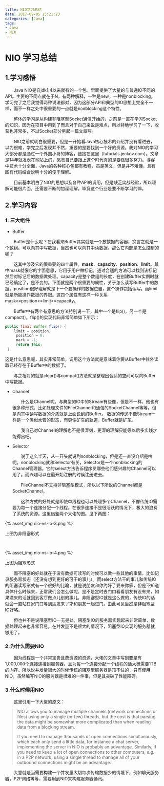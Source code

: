 ```yaml
---
title: NIO学习总结
date: 2017-09-05 15:21:23
categories: [Java]
tags:
- Java
- NIO
---
```


# NIO 学习总结



## 1.学习感悟

&emsp;&emsp;Java NIO是自jdk1.4以来就有的一个包。里面提供了大量的与普通IO不同的API。主要的不同点就在于N，有两种解释，一种是new，一种是nonblocking。学习完了之后我觉得两种说法都对，因为这部分API和典型的IO思想上完全不一样，而不一样之处中很重要的一点就是nonblocking这个特性。

&emsp;&emsp;整体的学习是从构建非阻塞型Socket通信开始的，之前是一直在学习Socket的知识，因为在项目中用到了而且对于自己来说是难点，所以特地学习了一下，收获也非常多，不过Socket部分另起一篇文章写。

&emsp;&emsp;NIO之前就明白很重要，但是一开始看Java核心技术的介绍并没有看进去，以为很难，学完之后发现并不然，重要的是要找到一个好的资源。我对NIO的学习大部分都是通过一个外国小哥的博客，链接在这里（tutorials.jenkov.com）。文章是14年就发表在网站上的，感觉自己要跟上这个时代真的是要做很多努力。博客中技术十分全面，Java的各种核心包都有教程，虽是英文，但是并不难懂，且有图有代码结合说明十分的便于理解。

&emsp;&emsp;目前基本明白了NIO的思想以及各种API的调用，但是缺乏实战经验，所以理解可能很片面，还需要不断的加深理解。毕竟这个行业是要不断学习的嘛。

## 2.学习内容

### 1. 三大组件

- Buffer

&emsp;&emsp;Buffer是什么呢？在我看来Buffer其实就是一个放数据的容器，换言之就是一个数组。可以向其中写数据，当然也可以向其中读数据。那么它内部是怎么控制的呢？

&emsp;&emsp;这其中涉及它的很重要的四个属性，**mask**、**capacity**、**position**、**limit**。其中mask就像它的字面意思，它用于用户做标记，通过合适的方法可以找到该标记然后对标记后的数据做处理。capacity是整个数组的长度，在创建Buffer实例时就已经确定了，是不变的。下面就是两个很重要的属性，关于怎么读写Buffer中的数据。position很好理解就是下一个要操作的数据位置，这个操作包括读写。而limit就是所能操作数据的界限。这四个属性有这样一种关系mask<=position<=limit<=capacity。

&emsp;&emsp;Buffer中有两个有意思的方法特别说一下，其中一个是flip()，另一个是compact()。flip()的实现代码非常简单如下所示：

```java
public final Buffer flip() {
	limit = position;
     position = 0;
     mark = -1;
     return this;
 }
```

 这是什么意思呢，其实非常简单，调用这个方法就是意味着你要从Buffer中往外读取已经存在于Buffer中的数据了。

&emsp;&emsp;与之相对的就是clear()与compat()方法就是整理出合适的空间可以向Buffer中写数据。

- Channel

  &emsp;&emsp;什么是Channel呢，与典型的IO中的Stream有些像，但是不一样，他也有很多种形式，比如处理文件的FileChannel和通信的SocketChannel等等。但是向其中读写数据的介质就是上面说到的Buffer。 数据的传送不像Stream一样是一个类似水管的形态，而更像矿车的轨道，Buffer就是矿车。

   &emsp;&emsp;我自己对Channel的理解也不是很深刻，更深的理解只能等以后多实践才能得出吧。

- Selector

  &emsp;&emsp;说了这么半天，从一开头就说到nonblocking，但是还一直没介绍是啥呢。nonblocking就和Selector有关，Selector是一个nonblocking的Channel管理器，它的select方法告诉程序员哪些他们感兴趣的Channel可以用了。而兴趣可以在最开始注册的时候注册进去。

  &emsp;&emsp;FileChannel不支持非阻塞型模式，所以以下所说的Channel都是SocketChannel。

  &emsp;&emsp;这种方式的好处就是即使单线程也可以处理多个Channel，不像传统IO需要为每一个连接分配一个线程。在很多连接不是很活跃的情况下，极大的浪费了系统的资源。这里借鉴两个大佬的图。见下两图：

 {% asset_img nio-vs-io-3.png %}

上图为非阻塞形式

 ​

 {% asset_img nio-vs-io-4.png %}

上图为阻塞形式

&emsp;&emsp;而不阻塞的好处就在于没有数据可读写的时候可以做一些其他的事情，比如记录服务器状态（还没有想到更好的可干的事儿）。而select方法干的事儿和传统IO的阻塞读写形式有一个很好的比喻，就是说朋友和你约好了要来你家，但是不知道具体什么时候来，正常我们会怎么做呢，是不是定时去门口看看朋友有没有来，如果没来的话就回到客厅做点儿别的事儿，非阻塞型IO就是这么做的，传统IO的话就会一直站在家门口等到朋友来了才和朋友一起进门。由此可见当然是非阻塞型IO好咯。

&emsp;&emsp;但也并不是说阻塞型IO一无是处，阻塞型IO的服务器实现起来非常简单，数据处理起来也非常容易。在并发量不是很大的情况下，阻塞型IO实现的服务器就够用了。

### 2.为什么需要NIO

&emsp;&emsp;因为线程是一个非常宝贵且费资源的资源，大佬的文章中写到要是有1,000,000个连接连接到服务器，且为每一个连接分配一个线程的话大概需要1TB的内存。所以说并发量很大的时候传统的阻塞型服务器是顶不住的，只有使用NIO，虽然编写NIO的服务器是很难的一件事，但是其突破了性能障碍。

### 3.什么时候用NIO

&emsp;&emsp;这里引用一下大佬的原文：

> NIO allows you to manage multiple channels (network connections or files) using only a single (or few) threads, but the cost is that parsing the data might be somewhat more complicated than when reading data from a blocking stream.
>
> If you need to manage thousands of open connections simultanously, which each only send a little data, for instance a chat server, implementing the server in NIO is probably an advantage. Similarly, if you need to keep a lot of open connections to other computers, e.g. in a P2P network, using a single thread to manage all of your outbound connections might be an advantage. 

&emsp;&emsp;大意就是当需要构建一个并发量大切每次传输数据少的情境下，例如聊天服务器，P2P网络等等，需要用到NIO来构建服务器通讯。


